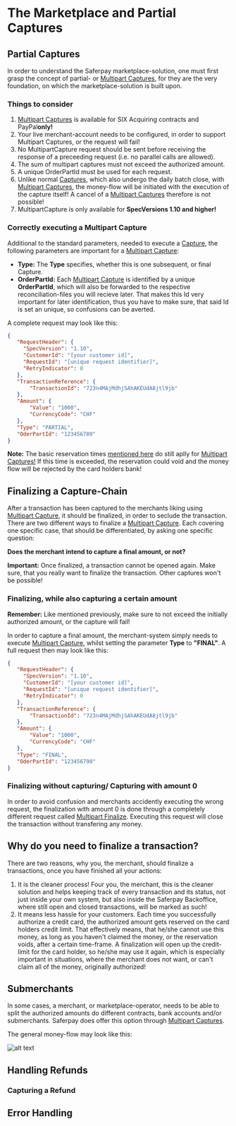 # The Marketplace and Partial Captures

## Partial Captures

In order to understand the Saferpay marketplace-solution, one must first grasp the concept of partial- or [Multipart Captures](https://saferpay.github.io/jsonapi/#Payment_v1_Transaction_MultipartCapture), for they are the very foundation, on which the marketplace-solution is built upon.

### Things to consider

1. [Multipart Captures](https://saferpay.github.io/jsonapi/#Payment_v1_Transaction_MultipartCapture) is available for SIX Acquiring contracts and PayPal<strong>only!</strong>
2. Your live merchant-account needs to be configured, in order to support Multipart Captures, or the request will fail!
3. No MultipartCapture request should be sent before receiving the response of a preceeding request (i.e. no parallel calls are allowed).
4. The sum of multipart captures must not exceed the authorized amount.
5. A unique OrderPartId must be used for each request.
6. Unlike normal [Captures](https://saferpay.github.io/jsonapi/#Payment_v1_Transaction_Capture), which also undergo the daily batch close, with [Multipart Captures](https://saferpay.github.io/jsonapi/#Payment_v1_Transaction_MultipartCapture), the money-flow will be initiated with the execution of the capture itself! A cancel of a [Multipart Captures](https://saferpay.github.io/jsonapi/#Payment_v1_Transaction_MultipartCapture) therefore is not possible!
7. MultipartCapture is only available for **SpecVersions 1.10 and higher!**

### Correctly executing a Multipart Capture

Additional to the standard parameters, needed to execute a [Capture](https://saferpay.github.io/jsonapi/#Payment_v1_Transaction_Capture), the following parameters are important for a [Multipart Capture](https://saferpay.github.io/jsonapi/#Payment_v1_Transaction_MultipartCapture):

- **Type:** The **Type** specifies, whether this is one subsequent, or final Capture.
- **OrderPartId:** Each [Multipart Capture](https://saferpay.github.io/jsonapi/#Payment_v1_Transaction_MultipartCapture) is identified by a unique **OrderPartId**, which will also be forwarded to the respective reconciliation-files you will recieve later. That makes this Id very important for later identification, thus you have to make sure, that said Id is set an unique, so confusions can be averted.

A complete request may look like this:

 ```json 
{
    "RequestHeader": {
      "SpecVersion": "1.10",
      "CustomerId": "[your customer id]",
      "RequestId": "[unique request identifier]",
      "RetryIndicator": 0
    },
    "TransactionReference": {
        "TransactionId": "723n4MAjMdhjSAhAKEUdA8jtl9jb"
    },
    "Amount": {
        "Value": "1000",
        "CurrencyCode": "CHF"
    },
    "Type": "PARTIAL",
    "OderPartId": "123456789"
}
```

<div class="info">
 <p><strong>Note:</strong> The basic reservation times <a href="https://saferpay.github.io/sndbx/#reservation">mentioned here</a> do still aplly for <a href="https://saferpay.github.io/jsonapi/#Payment_v1_Transaction_MultipartCapture">Multipart Captures!</a> If this time is exceeded, the reservation could void and the money flow will be rejected by the card holders bank!</p>
</div>

## Finalizing a Capture-Chain

After a transaction has been captured to the merchants liking using [Multipart Capture](https://saferpay.github.io/jsonapi/#Payment_v1_Transaction_MultipartCapture), it should be finalized, in order to seclude the transaction.
There are two different ways to finalize a [Multipart Capture](https://saferpay.github.io/jsonapi/#Payment_v1_Transaction_MultipartCapture). Each covering one specific case, that should be differentiated, by asking one specific question:

**Does the merchant intend to capture a final amount, or not?**

<div class="warning">
  <p><strong>Important:</strong> Once finalized, a transaction cannot be opened again. Make sure, that you really want to finalize the transaction. Other captures won't be possible!</p>
</div>

### Finalizing, while also capturing a certain amount
<div class="warning">
  <p><strong>Remember:</strong> Like mentioned previously, make sure to not exceed the initially authorized amount, or the capture will fail!</p>
</div>

In order to capture a final amount, the merchant-system simply needs to execute [Multipart Capture](https://saferpay.github.io/jsonapi/#Payment_v1_Transaction_MultipartCapture), whilst setting the parameter **Type** to **"FINAL"**. A full request then may look like this:

 ```json 
{
    "RequestHeader": {
      "SpecVersion": "1.10",
      "CustomerId": "[your customer id]",
      "RequestId": "[unique request identifier]",
      "RetryIndicator": 0
    },
    "TransactionReference": {
        "TransactionId": "723n4MAjMdhjSAhAKEUdA8jtl9jb"
    },
    "Amount": {
        "Value": "1000",
        "CurrencyCode": "CHF"
    },
    "Type": "FINAL",
    "OderPartId": "123456790"
}
```

### Finalizing without capturing/ Capturing with amount 0

In order to avoid confusion and merchants accidently executing the wrong request, the finalization with amount 0 is done through a completely different request called [Multipart Finalize](https://saferpay.github.io/jsonapi/#Payment_v1_Transaction_MultipartFinalize). Executing this request will close the transaction without transfering any money.

## Why do you need to finalize a transaction?

There are two reasons, why you, the merchant, should finalize a transactions, once you have finished all your actions:

1. It is the cleaner process! Four you, the merchant, this is the cleaner solution and helps keeping track of every transaction and its status, not just inside your own system, but also inside the Saferpay Backoffice, where still open and closed transactions, will be marked as such!
2. It means less hassle for your customers. Each time you successfully authorize a credit card, the authorized amount gets reserved on the card holders credit limit. That effectively means, that he/she cannot use this money, as long as you haven't claimed the money, or the reservation voids, after a certain time-frame. A finalization will open up the credit-limit for the card holder, so he/she may use it again, which is especially important in situations, where the merchant does not want, or can't claim all of the money, originally authorized!

## Submerchants

In some cases, a merchant, or marketplace-operator, needs to be able to split the authorized amounts do different contracts, bank accounts and/or submerchants. Saferpay does offer this option through [Multipart Captures](https://saferpay.github.io/jsonapi/#Payment_v1_Transaction_MultipartCapture).

The general money-flow may look like this:

![alt text](https://raw.githubusercontent.com/saferpay/sndbx/master/images/Submerchants_MultiPart.png "Multipart Capture with Submerchants")

## Handling Refunds

### Capturing a Refund

## Error Handling
